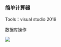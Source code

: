### 简单计算器
Tools：visual studio 2019

数据库操作

![](https://github.com/HBU/DataBase/blob/master/Csharp/School/school_UI.jpg)
